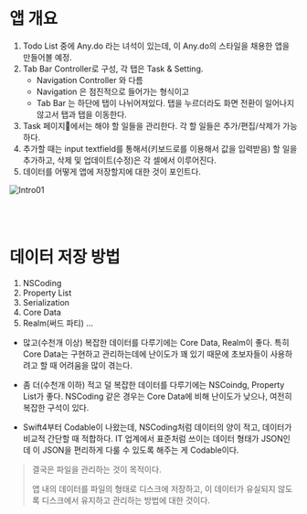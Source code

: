 # 앱 개요
1. Todo List 중에 Any.do 라는 녀석이 있는데, 이 Any.do의 스타일을 채용한 앱을 만들어볼 예정.
2. Tab Bar Controller로 구성, 각 탭은 Task & Setting.
    + Navigation Controller 와 다름
    + Navigation 은 점진적으로 들어가는 형식이고
    + Tab Bar 는 하단에 탭이 나뉘어져있다. 탭을 누르더라도 화면 전환이 일어나지 않고서 탭과 탭을 이동한다.
3. Task 페이지에서는 해야 할 일들을 관리한다. 각 할 일들은 추가/편집/삭제가 가능하다. 
4. 추가할 때는 input textfield를 통해서(키보드로를 이용해서 값을 입력받음) 할 일을 추가하고, 삭제 및 업데이트(수정)은 각 셀에서 이루어진다.
5. 데이터를 어떻게 앱에 저장할지에 대한 것이 포인트다.

![Intro01](./Intro01.png)

<br><br>

# 데이터 저장 방법
1. NSCoding
2. Property List
3. Serialization
4. Core Data
5. Realm(써드 파티)
...

- 많고(수천개 이상) 복잡한 데이터를 다루기에는 Core Data, Realm이 좋다. 
특히 Core Data는 구현하고 관리하는데에 난이도가 꽤 있기 때문에 초보자들이 사용하려고 할 때 어려움을 많이 겪는다.

- 좀 더(수천개 이하) 적고 덜 복잡한 데이터를 다루기에는 NSCoindg, Property List가 좋다.
NSCoding 같은 경우는 Core Data에 비해 난이도가 낮으나, 여전히 복잡한 구석이 있다.

- Swift4부터 Codable이 나왔는데, NSCoding처럼 데이터의 양이 적고, 데이터가 비교적 간단할 때 적합하다. IT 업계에서 표준처럼 쓰이는 데이터 형태가 JSON인데 이 JSON을 편리하게 다룰 수 있도록 해주는 게 Codable이다.

> 결국은 파일을 관리하는 것이 목적이다.
>
> 앱 내의 데이터를 파일의 형태로 디스크에 저장하고, 이 데이터가 유실되지 않도록 디스크에서 유지하고 관리하는 방법에 대한 것이다.
